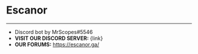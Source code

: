 # Escanor
___
- Discord bot by MrScopes#5546
- **VISIT OUR DISCORD SERVER:** {link}
- **OUR FORUMS:** https://escanor.ga/

